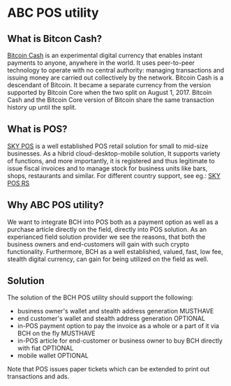 ABC POS utility
===========

What is Bitcon Cash?
---------------------

[Bitcoin Cash](https://www.bitcoincash.org/) is an experimental digital currency
that enables instant payments to anyone, anywhere in the world. It uses peer-to-peer
technology to operate with no central authority: managing transactions and issuing
money are carried out collectively by the network. Bitcoin Cash is a descendant of
Bitcoin. It became a separate currency from the version supported by Bitcoin Core
when the two split on August 1, 2017. Bitcoin Cash and the Bitcoin Core version of
Bitcoin share the same transaction history up until the split.

What is POS?
---------------------

[SKY POS](https://sky-pos.com) is a well established POS retail solution for small
to mid-size businesses. As a hibrid cloud-desktop-mobile solution, It supports variety 
of functions, and more importantly, it is registered and thus legitimate to issue fiscal 
invoices and to manage stock for business units like bars, shops, restaurants and similar.
For different country support, see eg.: [SKY POS RS](http://sky-pos.rs)

Why ABC POS utility?
---------------------

We want to integrate BCH into POS both as a payment option as well as a purchase article
directly on the field, directly into POS solution. As an experianced field solution provider
we see the reasons, that both the business owners and end-customers will gain with such 
crypto functionality. Furthermore, BCH as a well established, valued, fast, low fee, 
stealth digital currency, can gain for being utilized on the field as well.

Solution
---------------------

The solution of the BCH POS utility should support the following:
 - business owner's wallet and stealth address generation MUSTHAVE
 - end customer's wallet and stealth address generation OPTIONAL
 - in-POS payment option to pay the invoice as a whole or a part of it via BCH on the fly MUSTHAVE
 - in-POS article for end-customer or business owner to buy BCH directly with fiat OPTIONAL
 - mobile wallet OPTIONAL

Note that POS issues paper tickets which can be extended to print out transactions and ads.
